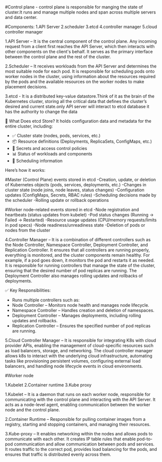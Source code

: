 #Control plane - control plane is responsible for manging the state of cluster.It runs and manage multiple nodes and span across multiple servers and data center.

#Components:
1.API Server
2.scheduler
3.etcd
4.controller manager
5.cloud controller manager


1.API Server – It is the central component of the control plane. Any incoming request from a client first reaches the API Server, which then interacts with other components on the client's behalf. It serves as the primary interface between the control plane and the rest of the cluster.

2.Scheduler – It receives workloads from the API Server and determines the most suitable node for each pod. It is responsible for scheduling pods onto worker nodes in the cluster, using information about the resources required by the pods and the available resources on the worker nodes to make placement decisions.

3.etcd - It is a distributed key-value datastore.Think of it as the brain of the Kubernetes cluster, storing all the critical data that defines the cluster’s desired and current state.only API server will interact to etcd database it has the authority to change the data

🔑 What Does etcd Store?
It holds configuration data and metadata for the entire cluster, including:
- ✅ Cluster state (nodes, pods, services, etc.)
- 📦 Resource definitions (Deployments, ReplicaSets, ConfigMaps, etc.)
- 🔐 Secrets and access control policies
- 📊 Status of workloads and components
- 📅 Scheduling information

Here’s how it works:

#Master (Control Plane) events stored in etcd
-Creation, update, or deletion of Kubernetes objects (pods, services, deployments, etc.)
-Changes in cluster state (node joins, node leaves, status changes)
-Configuration updates (ConfigMaps, Secrets, RBAC rules)
-Scheduling decisions made by the scheduler
-Rolling update or rollback operations

#Worker node–related events stored in etcd
-Node registration and heartbeats (status updates from kubelet)
-Pod status changes (Running → Failed → Restarted)
-Resource usage updates (CPU/memory requests/limits in pod specs)
-Node readiness/unreadiness state
-Deletion of pods or nodes from the cluster

4.Controller Manager – It is a combination of different controllers such as the Node Controller, Namespace Controller, Deployment Controller, and Replication Controller. It ensures that all controllers are running properly, everything is monitored, and the cluster components remain healthy. For example, if a pod goes down, it monitors the pod and restarts it as needed. It is responsible for running controllers that manage the state of the cluster, ensuring that the desired number of pod replicas are running. The Deployment Controller also manages rolling updates and rollbacks of deployments.

✅ Key Responsibilities:
- Runs multiple controllers such as:
- Node Controller – Monitors node health and manages node lifecycle.
- Namespace Controller – Handles creation and deletion of namespaces.
- Deployment Controller – Manages deployments, including rolling updates and rollbacks.
- Replication Controller – Ensures the specified number of pod replicas are running.

5.Cloud Controller Manager – It is responsible for integrating K8s with cloud provider APIs, enabling the management of cloud-specific resources such as load balancers, storage, and networking. The cloud controller manager allows k8s to interact with the underlying cloud infrastructure, automating tasks like provisioning persistent volumes, configuring external load balancers, and handling node lifecycle events in cloud environments.

#Worker node

1.Kubelet
2.Container runtime
3.Kube proxy

1.Kubelet – It is a daemon that runs on each worker node, responsible for communicating with the control plane and interacting with the API Server. It acts as a node-level agent, enabling communication between the worker node and the control plane.

2.Container Runtime – Responsible for pulling container images from a registry, starting and stopping containers, and managing their resources.

3.Kube-proxy – It enables networking within the nodes and allows pods to communicate with each other. It creates IP table rules that enable pod-to-pod communication and allow communication between pods and services. It routes traffic to the correct pod, provides load balancing for the pods, and ensures that traffic is distributed evenly across them.

